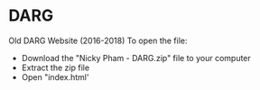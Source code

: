 # DARG
Old DARG Website (2016-2018)
To open the file:
- Download the "Nicky Pham - DARG.zip" file to your computer
- Extract the zip file
- Open "index.html'
